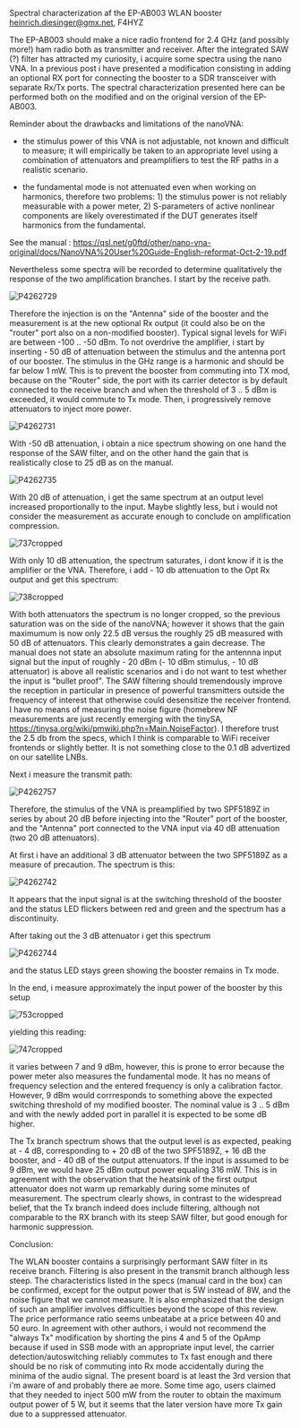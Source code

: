 Spectral characterization af the EP-AB003 WLAN booster
heinrich.diesinger@gmx.net, F4HYZ

The EP-AB003 should make a nice radio frontend for 2.4 GHz (and possibly more!) ham radio both as transmitter and receiver. After the integrated SAW (?) filter has attracted my curiosity, i acquire some spectra using the nano VNA. In a previous post i have presented a modification consisting in adding an optional RX port for connecting the booster to a SDR transceiver with separate Rx/Tx ports. The spectral characterization presented here can be performed both on the modified and on the original version of the EP-AB003.


Reminder about the drawbacks and limitations of the nanoVNA: 

- the stimulus power of this VNA is not adjustable, not known and difficult to measure; it will empirically be taken to an appropriate level using a combination of attenuators and preamplifiers to test the RF paths in a realistic scenario.

- the fundamental mode is not attenuated even when working on harmonics, therefore two problems: 1) the stimulus power is not reliably measurable with a power meter, 2) S-parameters of active nonlinear components are likely overestimated if the DUT generates itself harmonics from the fundamental.

See the manual : https://qsl.net/g0ftd/other/nano-vna-original/docs/NanoVNA%20User%20Guide-English-reformat-Oct-2-19.pdf

Nevertheless some spectra will be recorded to determine qualitatively the response of the two amplification branches. I start by the receive path. 

![P4262729](https://user-images.githubusercontent.com/96028811/234713957-c27145bb-7f71-42cd-9b24-5bd601eea3e7.JPG)

Therefore the injection is on the "Antenna" side of the booster and the measurement is at the new optional Rx output (it could also be on the "router" port also on a non-modified booster). Typical signal levels for WiFi are between -100 .. -50 dBm. To not overdrive the amplifier, i start by inserting - 50 dB of attenuation between the stimulus and the antenna port of our booster. The stimulus in the GHz range is a harmonic and should be far below 1 mW. This is to prevent the booster from commuting into TX mod, because on the "Router" side, the port with its carrier detector is by default connected to the receive branch and when the threshold of 3 .. 5 dBm is exceeded, it would commute to Tx mode. Then, i progressively remove attenuators to inject more power.

![P4262731](https://user-images.githubusercontent.com/96028811/234714046-a4c42822-6edd-4870-9fad-1c10ed68bc43.JPG)

With -50 dB attenuation, i obtain a nice spectrum showing on one hand the response of the SAW filter, and on the other hand the gain that is realistically close to 25 dB as on the manual.

![P4262735](https://user-images.githubusercontent.com/96028811/234714099-2a48a519-7390-42e9-929e-f7b2f4b41c6b.JPG)

With 20 dB of attenuation, i get the same spectrum at an output level increased proportionally to the input. Maybe slightly less, but i would not consider the measurement as accurate enough to conclude on amplification compression.

![737cropped](https://user-images.githubusercontent.com/96028811/234714261-824d6ffd-a4ba-4758-8b11-3cd23a8cfca3.jpg)

With only 10 dB attenuation, the spectrum saturates, i dont know if it is the amplifier or the VNA. Therefore, i add - 10 db attenuation to the Opt Rx output and get this spectrum:

![738cropped](https://user-images.githubusercontent.com/96028811/234714358-5c3d32dc-a67c-4673-bfec-1c20a7c93d80.jpg)

With both attenuators the spectrum is no longer cropped, so the previous saturation was on the side of the nanoVNA; however it shows that the gain maximumum is now only 22.5 dB versus the roughly 25 dB measured with 50 dB of attenuators. This clearly demonstrates a gain decrease. The manual does not state an absolute maximum rating for the antennna input signal but the input of roughly - 20 dBm (- 10 dBm stimulus, - 10 dB attenuator) is above all realistic scenarios and i do not want to test whether the input is "bullet proof".
The SAW filtering should tremendously improve the reception in particular in presence of powerful transmitters outside the frequency of interest that otherwise could desensitize the receiver frontend.
I have no means of measuring the noise figure (homebrew NF measurements are just recently emerging with the tinySA, https://tinysa.org/wiki/pmwiki.php?n=Main.NoiseFactor). I therefore trust the 2.5 db from the specs, which I think is comparable to WiFi receiver frontends or slightly better. It is not something close to the 0.1 dB advertized on our satellite LNBs.


Next i measure the transmit path:

![P4262757](https://user-images.githubusercontent.com/96028811/234714590-d646f143-72bd-4832-8737-3345011074f0.JPG)

Therefore, the stimulus of the VNA is preamplified by two SPF5189Z in series by about 20 dB before injecting into the "Router" port of the booster, and the "Antenna" port connected to the VNA input via 40 dB attenuation (two 20 dB attenuators). 

At first i have an additional 3 dB attenuator between the two SPF5189Z as a measure of precaution. The spectrum is this:

![P4262742](https://user-images.githubusercontent.com/96028811/234714699-8b98b1e7-3b77-4f65-a2df-43deb1a9a1ab.JPG)

It appears that the input signal is at the switching threshold of the booster and the status LED flickers between red and green and the spectrum has a discontinuity.

After taking out the 3 dB attenuator i get this spectrum

![P4262744](https://user-images.githubusercontent.com/96028811/234714722-9d13232e-df91-4121-8c72-a64c55d24220.JPG)

and the status LED stays green showing the booster remains in Tx mode. 

In the end, i measure approximately the input power of the booster by this setup

![753cropped](https://user-images.githubusercontent.com/96028811/234714776-144f16b8-4b2c-4467-a043-bb7b09006b3f.jpg)

yielding this reading:

![747cropped](https://user-images.githubusercontent.com/96028811/234714845-9b88c02a-7465-4523-9645-3394ab1bc7b1.jpg)

it varies between 7 and 9 dBm, however, this is prone to error because the power meter also measures the fundamental mode. It has no means of frequency selection and the entered frequency is only a calibration factor. However, 9 dBm would corrresponds to something above the expected switching threshold of my modified booster. The nominal value is 3 .. 5 dBm and with the newly added port in parallel it is expected to be some dB higher.

The Tx branch spectrum shows that the output level is as expected, peaking at - 4 dB, corresponding to + 20 dB of the two SPF5189Z, + 16 dB the booster, and - 40 dB of the output attenuators. If the input is assumed to be 9 dBm, we would have 25 dBm output power equaling 316 mW. This is in agreement with the observation that the heatsink of the first output attenuator does not warm up remarkably during some minutes of measurement. The spectrum clearly shows, in contrast to the widespread belief, that the Tx branch indeed does include filtering, although not comparable to the RX branch with its steep SAW filter, but good enough for harmonic suppression.


Conclusion:

The WLAN booster contains a surprisingly performant SAW filter in its receive branch. Filtering is also present in the transmit branch although less steep. The characteristics listed in the specs (manual card in the box) can be confirmed, except for the output power that is 5W instead of 8W, and the noise figure that we cannot measure. It is also emphasized that the design of such an amplifier involves difficulties beyond the scope of this review. The price performance ratio seems unbeatabe at a price between 40 and 50 euro. In agreement with other authors, i would not recommend the "always Tx" modification by shorting the pins 4 and 5 of the OpAmp because if used in SSB mode with an appropriate input level, the carrier detection/autoswitching reliably commutes to Tx fast enough and there should be no risk of commuting into Rx mode accidentally during the minima of the audio signal. The present board is at least the 3rd version that i'm aware of and probably there ae more. Some time ago, users claimed that they needed to inject 500 mW from the router to obtain the maximum output power of 5 W, but it seems that the later version have more Tx gain due to a suppressed attenuator.

